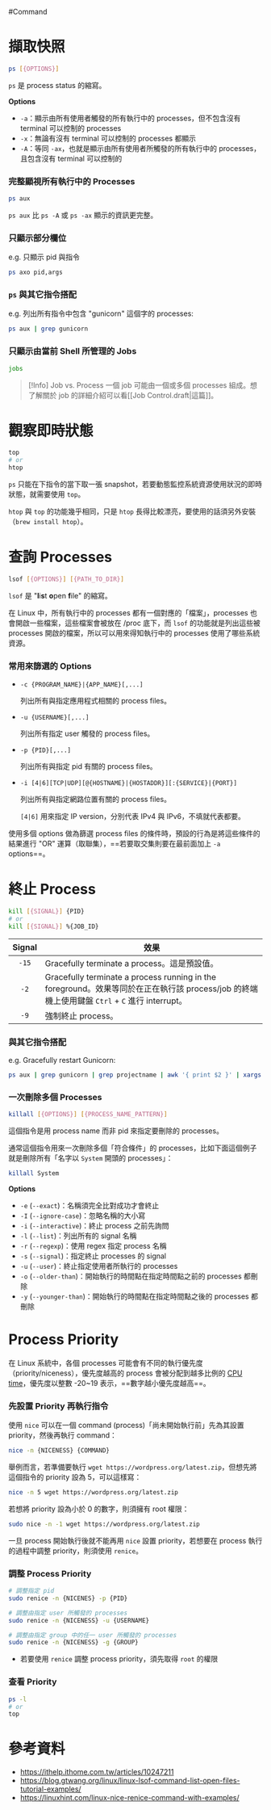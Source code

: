 #Command

# 擷取快照

```bash
ps [{OPTIONS}]
```

`ps` 是 process status 的縮寫。

**Options**

- `-a`：顯示由所有使用者觸發的所有執行中的 processes，但不包含沒有 terminal 可以控制的 processes
- `-x`：無論有沒有 terminal 可以控制的 processes 都顯示
- `-A`：等同 `-ax`，也就是顯示由所有使用者所觸發的所有執行中的 processes，且包含沒有 terminal 可以控制的

### 完整顯視所有執行中的 Processes

```bash
ps aux
```

`ps aux` 比 `ps -A` 或 `ps -ax` 顯示的資訊更完整。

### 只顯示部分欄位

e.g. 只顯示 pid 與指令

```bash
ps axo pid,args
```

### `ps` 與其它指令搭配

e.g. 列出所有指令中包含 "gunicorn" 這個字的 processes:

```bash
ps aux | grep gunicorn
```

### 只顯示由當前 Shell 所管理的 Jobs

```bash
jobs
```

>[!Info] Job vs. Process
>一個 job 可能由一個或多個 processes 組成。想了解關於 job 的詳細介紹可以看[[Job Control.draft|這篇]]。

# 觀察即時狀態

```bash
top
# or
htop
```

`ps` 只能在下指令的當下取一張 snapshot，若要動態監控系統資源使用狀況的即時狀態，就需要使用 `top`。

`htop` 與 `top` 的功能幾乎相同，只是 `htop` 長得比較漂亮，要使用的話須另外安裝（`brew install htop`）。

# 查詢 Processes

```bash
lsof [{OPTIONS}] [{PATH_TO_DIR}]
```

`lsof` 是 "**l**i**s**t **o**pen **f**ile" 的縮寫。

在 Linux 中，所有執行中的 processes 都有一個對應的「檔案」，processes 也會開啟一些檔案，這些檔案會被放在 /proc 底下，而 `lsof` 的功能就是列出這些被 processes 開啟的檔案，所以可以用來得知執行中的 processes 使用了哪些系統資源。

### 常用來篩選的 Options

- `-c {PROGRAM_NAME}|{APP_NAME}[,...]`

    列出所有與指定應用程式相關的 process files。

- `-u {USERNAME}[,...]`

    列出所有指定 user 觸發的 process files。

- `-p {PID}[,...]`

    列出所有與指定 pid 有關的 process files。

- `-i [4|6][TCP|UDP][@{HOSTNAME}|{HOSTADDR}][:{SERVICE}|{PORT}]`

    列出所有與指定網路位置有關的 process files。

    `[4|6]` 用來指定 IP version，分別代表 IPv4 與 IPv6，不填就代表都要。

使用多個 options 做為篩選 process files 的條件時，預設的行為是將這些條件的結果進行 "OR" 運算（取聯集），==若要取交集則要在最前面加上 `-a` options==。

# 終止 Process

```bash
kill [{SIGNAL}] {PID}
# or
kill [{SIGNAL}] %{JOB_ID}
```

|Signal|效果|
|:-:|---|
|`-15`|Gracefully terminate a process。這是預設值。|
|`-2`|Gracefully terminate a process running in the foreground。效果等同於在正在執行該 process/job 的終端機上使用鍵盤 `Ctrl` + `C` 進行 interrupt。|
|`-9`|強制終止 process。|

### 與其它指令搭配

e.g. Gracefully restart Gunicorn:

```bash
ps aux | grep gunicorn | grep projectname | awk '{ print $2 }' | xargs kill -HUP
```

### 一次刪除多個 Processes

```bash
killall [{OPTIONS}] [{PROCESS_NAME_PATTERN}]
```

這個指令是用 process name 而非 pid 來指定要刪除的 processes。

通常這個指令用來一次刪除多個「符合條件」的 processes，比如下面這個例子就是刪除所有「名字以 `System` 開頭的 processes」：

```bash
killall System
```

**Options**

- `-e` (`--exact`)：名稱須完全比對成功才會終止
- `-I` (`--ignore-case`)：忽略名稱的大小寫
- `-i` (`--interactive`)：終止 process 之前先詢問
- `-l` (`--list`)：列出所有的 signal 名稱
- `-r` (`--regexp`)：使用 regex 指定 process 名稱
- `-s` (`--signal`)：指定終止 processes 的 signal
- `-u` (`--user`)：終止指定使用者所執行的 processes
- `-o` (`--older-than`)：開始執行的時間點在指定時間點之前的 processes 都刪除
- `-y` (`--younger-than`)：開始執行的時間點在指定時間點之後的 processes 都刪除

# Process Priority

在 Linux 系統中，各個 processes 可能會有不同的執行優先度（priority/niceness），優先度越高的 process 會被分配到越多比例的 [CPU time](</Operating System/CPU Scheduling.draft.md>)，優先度以整數 -20~19 表示，==數字越小優先度越高==。

### 先設置 Priority 再執行指令

使用 `nice` 可以在一個 command (process)「尚未開始執行前」先為其設置 priority，然後再執行 command：

```bash
nice -n {NICENESS} {COMMAND}
```

舉例而言，若準備要執行 `wget https://wordpress.org/latest.zip`，但想先將這個指令的 priority 設為 5，可以這樣寫：

```bash
nice -n 5 wget https://wordpress.org/latest.zip
```

若想將 priority 設為小於 0 的數字，則須擁有 root 權限：

```bash
sudo nice -n -1 wget https://wordpress.org/latest.zip
```

一旦 process 開始執行後就不能再用 `nice` 設置 priority，若想要在 process 執行的過程中調整 priority，則須使用 `renice`。

### 調整 Process Priority

```bash
# 調整指定 pid
sudo renice -n {NICENES} -p {PID}

# 調整由指定 user 所觸發的 processes
sudo renice -n {NICENESS} -u {USERNAME}

# 調整由指定 group 中的任一 user 所觸發的 processes
sudo renice -n {NICENESS} -g {GROUP}
```

- 若要使用 `renice` 調整 process priority，須先取得 `root` 的權限

### 查看 Priority

```bash
ps -l
# or
top
```

# 參考資料

- <https://ithelp.ithome.com.tw/articles/10247211>
- <https://blog.gtwang.org/linux/linux-lsof-command-list-open-files-tutorial-examples/>
- <https://linuxhint.com/linux-nice-renice-command-with-examples/>
